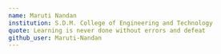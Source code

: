 ```yaml
---
name: Maruti Nandan
institution: S.D.M. College of Engineering and Technology
quote: Learning is never done without errors and defeat
github_user: Maruti-Nandan
---
```

